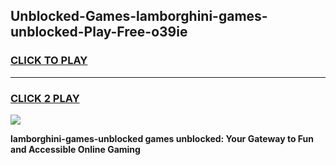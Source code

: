 
## Unblocked-Games-lamborghini-games-unblocked-Play-Free-o39ie
<h3>
<a href="https://premium76.site?title=lamborghini-games-unblocked&ref=18A1">CLICK TO PLAY</a></h3>
<hr>

<h3>
<a href="https://premium76.site?title=lamborghini-games-unblocked&ref=18A1">CLICK 2 PLAY</a>
  
</h3>

<a href="https://premium76.site?title=lamborghini-games-unblocked&ref=18A1"><img src="https://clearcache.store/games.png"></a>


**lamborghini-games-unblocked games unblocked: Your Gateway to Fun and Accessible Online Gaming**
